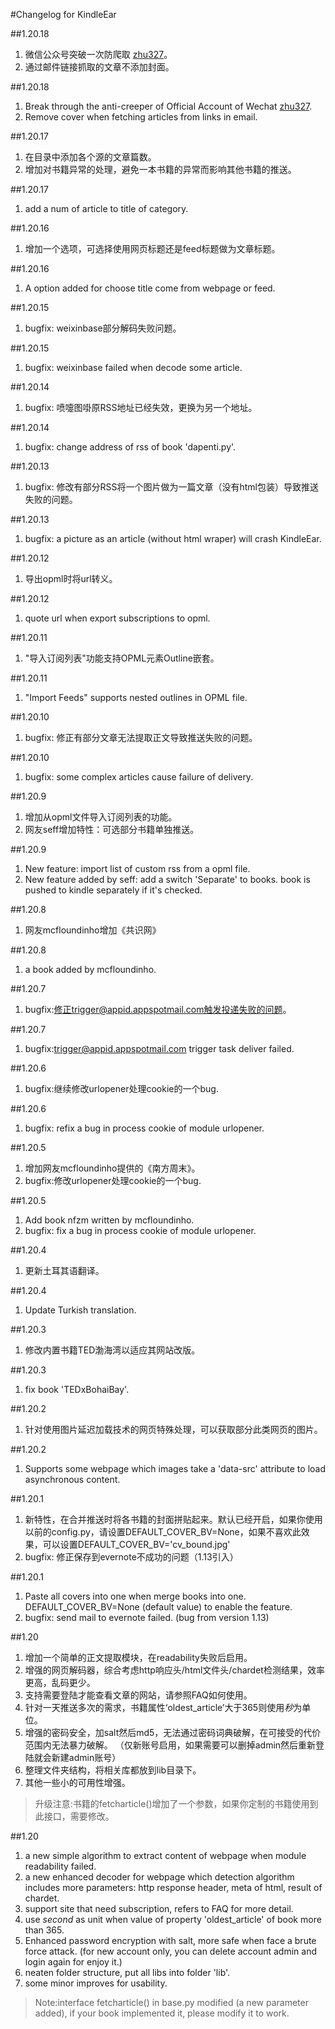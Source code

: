#Changelog for KindleEar

##1.20.18
  1. 微信公众号突破一次防爬取 [zhu327](https://github.com/zhu327/rss)。
  2. 通过邮件链接抓取的文章不添加封面。
  
##1.20.18
  1. Break through the anti-creeper of Official Account of Wechat [zhu327](https://github.com/zhu327/rss).
  2. Remove cover when fetching articles from links in email.
  
##1.20.17
  1. 在目录中添加各个源的文章篇数。
  2. 增加对书籍异常的处理，避免一本书籍的异常而影响其他书籍的推送。

##1.20.17
  1. add a num of article to title of category.
  
##1.20.16
  1. 增加一个选项，可选择使用网页标题还是feed标题做为文章标题。

##1.20.16
  1. A option added for choose title come from webpage or feed.
  
##1.20.15
  1. bugfix: weixinbase部分解码失败问题。

##1.20.15
  1. bugfix: weixinbase failed when decode some article.

##1.20.14
  1. bugfix: 喷嚏图啩原RSS地址已经失效，更换为另一个地址。

##1.20.14
  1. bugfix: change address of rss of book 'dapenti.py'.

##1.20.13
  1. bugfix: 修改有部分RSS将一个图片做为一篇文章（没有html包装）导致推送失败的问题。

##1.20.13
  1. bugfix: a picture as an article (without html wraper) will crash KindleEar.
  
##1.20.12
  1. 导出opml时将url转义。

##1.20.12
  1. quote url when export subscriptions to opml.

##1.20.11
  1. "导入订阅列表"功能支持OPML元素Outline嵌套。

##1.20.11
  1. "Import Feeds" supports nested outlines in OPML file.
  
##1.20.10
  1. bugfix: 修正有部分文章无法提取正文导致推送失败的问题。

##1.20.10
  1. bugfix: some complex articles cause failure of delivery. 

##1.20.9
  1. 增加从opml文件导入订阅列表的功能。
  2. 网友seff增加特性：可选部分书籍单独推送。
  
##1.20.9
  1. New feature: import list of custom rss from a opml file. 
  2. New feature added by seff: add a switch 'Separate' to books. book is pushed to kindle separately if it's checked.

##1.20.8
  1. 网友mcfloundinho增加《共识网》

##1.20.8
  1. a book <gongshi> added by mcfloundinho.
  
##1.20.7
  1. bugfix:修正trigger@appid.appspotmail.com触发投递失败的问题。

##1.20.7
  1. bugfix:trigger@appid.appspotmail.com trigger task deliver failed.
  
##1.20.6
  1. bugfix:继续修改urlopener处理cookie的一个bug.

##1.20.6
  1. bugfix: refix a bug in process cookie of module urlopener.
  
##1.20.5
  1. 增加网友mcfloundinho提供的《南方周末》。
  2. bugfix:修改urlopener处理cookie的一个bug.

##1.20.5
  1. Add book nfzm written by mcfloundinho.
  2. bugfix: fix a bug in process cookie of module urlopener.

##1.20.4
  1. 更新土耳其语翻译。

##1.20.4
  1. Update Turkish translation.

##1.20.3
  1. 修改内置书籍TED渤海湾以适应其网站改版。

##1.20.3
  1. fix book 'TEDxBohaiBay'.

##1.20.2
  1. 针对使用图片延迟加载技术的网页特殊处理，可以获取部分此类网页的图片。

##1.20.2
  1. Supports some webpage which images take a 'data-src' attribute to load asynchronous content.
  
##1.20.1
  1. 新特性，在合并推送时将各书籍的封面拼贴起来。默认已经开启，如果你使用以前的config.py，请设置DEFAULT_COVER_BV=None，如果不喜欢此效果，可以设置DEFAULT_COVER_BV='cv_bound.jpg'
  2. bugfix: 修正保存到evernote不成功的问题（1.13引入）
  
##1.20.1
  1. Paste all covers into one when merge books into one. DEFAULT_COVER_BV=None (default value) to enable the feature.
  2. bugfix: send mail to evernote failed. (bug from version 1.13)
  
##1.20
  1. 增加一个简单的正文提取模块，在readability失败后启用。
  2. 增强的网页解码器，综合考虑http响应头/html文件头/chardet检测结果，效率更高，乱码更少。
  3. 支持需要登陆才能查看文章的网站，请参照FAQ如何使用。
  4. 针对一天推送多次的需求，书籍属性‘oldest_article’大于365则使用*秒*为单位。
  5. 增强的密码安全，加salt然后md5，无法通过密码词典破解，在可接受的代价范围内无法暴力破解。
    （仅新账号启用，如果需要可以删掉admin然后重新登陆就会新建admin账号）
  6. 整理文件夹结构，将相关库都放到lib目录下。
  7. 其他一些小的可用性增强。
  > 升级注意:书籍的fetcharticle()增加了一个参数，如果你定制的书籍使用到此接口，需要修改。
  
##1.20
  1. a new simple algorithm to extract content of webpage when module readability failed.
  2. a new enhanced decoder for webpage which detection algorithm includes more parameters:
    http response header, meta of html, result of chardet.
  3. support site that need subscription, refers to FAQ for more detail.
  4. use *second* as unit when value of property 'oldest_article' of book more than 365.
  5. Enhanced password encryption with salt, more safe when face a brute force attack.
    (for new account only, you can delete account admin and login again for enjoy it.)
  6. neaten folder structure, put all libs into folder 'lib'.
  7. some minor improves for usability.
  > Note:interface fetcharticle() in base.py modified (a new parameter added), if your book implemented it, please modify it to work.
